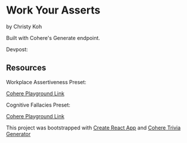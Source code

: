 # Work Your Asserts

by Christy Koh

Built with Cohere's Generate endpoint.

Devpost:

## Resources

Workplace Assertiveness Preset:

[Cohere Playground Link](https://os.cohere.ai/custom-preset?ref=Assertive-Workplace-Communication-7mvvqc&e=generate)

Cognitive Fallacies Preset:

[Cohere Playground Link](https://os.cohere.ai/custom-preset?ref=Challenging-Cognitive-Fallacies-ifmatu&e=generate)

This project was bootstrapped with [Create React App](https://github.com/facebook/create-react-app) and [Cohere Trivia Generator](https://github.com/elaineg/trivia-generator)
